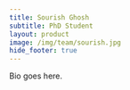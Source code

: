 ```yaml
---
title: Sourish Ghosh
subtitle: PhD Student
layout: product
image: /img/team/sourish.jpg
hide_footer: true
---
```


Bio goes here.
